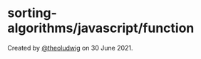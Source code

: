 # sorting-algorithms/javascript/function

Created by [@theoludwig](https://github.com/theoludwig) on 30 June 2021.

